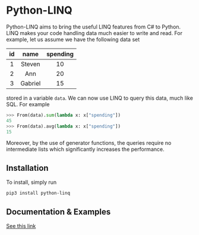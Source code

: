 Python-LINQ
===========

Python-LINQ aims to bring the useful LINQ features from C# to Python. LINQ makes your code handling data much easier to write and read. For example, let us assume we have the following data set

| id | name | spending |
| :---------: | :-----------: | :---------------: |
| 1 | Steven | 10 |
| 2 | Ann | 20 |
| 3 | Gabriel | 15 |

stored in a variable `data`. We can now use LINQ to query this data, much like SQL. For example

``` python
>>> From(data).sum(lambda x: x["spending"])
45
>>> From(data).avg(lambda x: x["spending"])
15
```

Moreover, by the use of generator functions, the queries require no intermediate lists which significantly increases the performance.

Installation
------------

To install, simply run

``` bash
pip3 install python-linq
```

Documentation & Examples
------------------------

[See this link](docs.md)